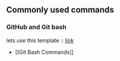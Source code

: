 ## Commonly used commands

### GitHub and Git bash 

lets use this template :: [link](https://github.com/fmind/cookiecutter-mlops-package)
- [[Git Bash Commands]]

